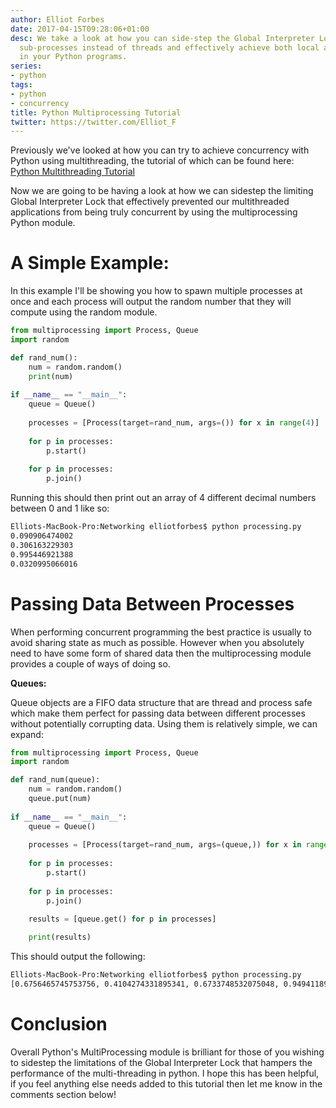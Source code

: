 ```yaml
---
author: Elliot Forbes
date: 2017-04-15T09:28:06+01:00
desc: We take a look at how you can side-step the Global Interpreter Lock by using
  sub-processes instead of threads and effectively achieve both local and remote concurrency
  in your Python programs.
series:
- python
tags:
- python
- concurrency
title: Python Multiprocessing Tutorial
twitter: https://twitter.com/Elliot_F
---
```


<p>Previously we've looked at how you can try to achieve concurrency with Python using multithreading, the tutorial of which can be found here: <a href="/python/python-multithreading-tutorial/">Python Multithreading Tutorial</a></p>

<p>Now we are going to be having a look at how we can sidestep the limiting Global Interpreter Lock that effectively prevented our multithreaded applications from being truly concurrent by using the multiprocessing Python module. </p>

# A Simple Example:

<p>In this example I'll be showing you how to spawn multiple processes at once and each process will output the random number that they will compute using the random module.</p>

```python
from multiprocessing import Process, Queue
import random

def rand_num():
    num = random.random()
    print(num)
    
if __name__ == "__main__":
    queue = Queue()
    
    processes = [Process(target=rand_num, args=()) for x in range(4)]
    
    for p in processes:
        p.start()
        
    for p in processes:
        p.join()
```

<p>Running this should then print out an array of 4 different decimal numbers between 0 and 1 like so:</p>

```bash
Elliots-MacBook-Pro:Networking elliotforbes$ python processing.py
0.090906474002
0.306163229303
0.995446921388
0.0320995066016
```

# Passing Data Between Processes

<p>When performing concurrent programming the best practice is usually to avoid sharing state as much as possible. However when you absolutely need to have some form of shared data then the multiprocessing module provides a couple of ways of doing so. </p>

<p><strong>Queues:</strong></p>

<p>Queue objects are a FIFO data structure that are thread and process safe which make them perfect for passing data between different processes without potentially corrupting data. Using them is relatively simple, we can expand:</p>

```python
from multiprocessing import Process, Queue
import random

def rand_num(queue):
    num = random.random()
    queue.put(num)
    
if __name__ == "__main__":
    queue = Queue()
    
    processes = [Process(target=rand_num, args=(queue,)) for x in range(4)]
    
    for p in processes:
        p.start()
        
    for p in processes:
        p.join()
    
    results = [queue.get() for p in processes]

    print(results)
```

<p>This should output the following:</p>

```bash
Elliots-MacBook-Pro:Networking elliotforbes$ python processing.py
[0.6756465745753756, 0.4104274331895341, 0.6733748532075048, 0.9494118991646461]
```

# Conclusion

<p>Overall Python's MultiProcessing module is brilliant for those of you wishing to sidestep the limitations of the Global Interpreter Lock that hampers the performance of the multi-threading in python. I hope this has been helpful, if you feel anything else needs added to this tutorial then let me know in the comments section below!</p>
